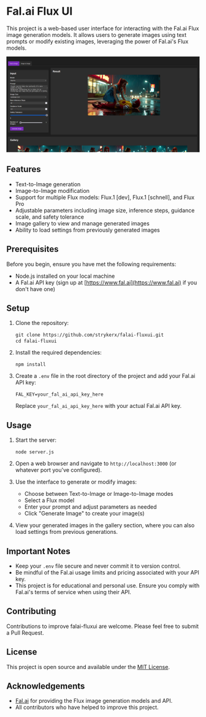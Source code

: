 # Fal.ai Flux UI

This project is a web-based user interface for interacting with the Fal.ai Flux image generation models. It allows users to generate images using text prompts or modify existing images, leveraging the power of Fal.ai's Flux models.

![Fal.ai Flux UI Preview](assets/preview.png)

## Features

- Text-to-Image generation
- Image-to-Image modification
- Support for multiple Flux models: Flux.1 [dev], Flux.1 [schnell], and Flux Pro
- Adjustable parameters including image size, inference steps, guidance scale, and safety tolerance
- Image gallery to view and manage generated images
- Ability to load settings from previously generated images

## Prerequisites

Before you begin, ensure you have met the following requirements:

- Node.js installed on your local machine
- A Fal.ai API key (sign up at [https://www.fal.ai](https://www.fal.ai) if you don't have one)

## Setup

1. Clone the repository:
   ```
   git clone https://github.com/strykerx/falai-fluxui.git
   cd falai-fluxui
   ```

2. Install the required dependencies:
   ```
   npm install
   ```

3. Create a `.env` file in the root directory of the project and add your Fal.ai API key:
   ```
   FAL_KEY=your_fal_ai_api_key_here
   ```

   Replace `your_fal_ai_api_key_here` with your actual Fal.ai API key.

## Usage

1. Start the server:
   ```
   node server.js
   ```

2. Open a web browser and navigate to `http://localhost:3000` (or whatever port you've configured).

3. Use the interface to generate or modify images:
   - Choose between Text-to-Image or Image-to-Image modes
   - Select a Flux model
   - Enter your prompt and adjust parameters as needed
   - Click "Generate Image" to create your image(s)

4. View your generated images in the gallery section, where you can also load settings from previous generations.

## Important Notes

- Keep your `.env` file secure and never commit it to version control.
- Be mindful of the Fal.ai usage limits and pricing associated with your API key.
- This project is for educational and personal use. Ensure you comply with Fal.ai's terms of service when using their API.

## Contributing

Contributions to improve falai-fluxui are welcome. Please feel free to submit a Pull Request.

## License

This project is open source and available under the [MIT License](LICENSE).

## Acknowledgements

- [Fal.ai](https://www.fal.ai) for providing the Flux image generation models and API.
- All contributors who have helped to improve this project.
